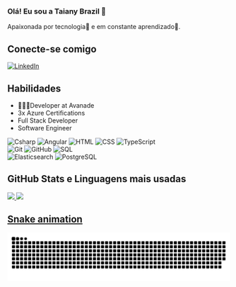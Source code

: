 ### Olá! Eu sou a Taiany Brazil 👋
Apaixonada por tecnologia🧡 e em constante aprendizado🌱.

## Conecte-se comigo
[![LinkedIn](https://img.shields.io/badge/LinkedIn-0077B5?style=for-the-badge&logo=linkedin&logoColor=white)](https://www.linkedin.com/in/taianybrazil/)

## Habilidades
- 👩🏻‍💻Developer at Avanade
-  3x Azure Certifications
-  Full Stack Developer
-  Software Engineer

![Csharp](https://img.shields.io/badge/C%23-1a1b26?style=for-the-badge&logo=csharp&logoColor=bf91f2)
![Angular](https://img.shields.io/badge/angular-1a1b26?style=for-the-badge&logo=angular&logoColor=bf91f2)
![HTML](https://img.shields.io/badge/HTML-1a1b26?style=for-the-badge&logo=html5&logoColor=bf91f2) 
![CSS](https://img.shields.io/badge/CSS-1a1b26?style=for-the-badge&logo=css3&logoColor=bf91f2)
![TypeScript](https://img.shields.io/badge/TypeScript-1a1b26?style=for-the-badge&logo=typeScript&logoColor=bf91f2)  
![Git](https://img.shields.io/badge/Git-1a1b26?style=for-the-badge&logo=git&logoColor=bf91f2)
![GitHub](https://img.shields.io/badge/GitHub-1a1b26?style=for-the-badge&logo=github&logoColor=bf91f2)
![SQL](https://img.shields.io/badge/Microsoft%20SQL%20Server-1a1b26?style=for-the-badge&logo=microsoft%20sql%20server&logoColor=bf91f2)  
![Elasticsearch](https://img.shields.io/badge/Elastic_Search-1a1b26?style=for-the-badge&logo=elasticsearch&logoColor=bf91f2)
![PostgreSQL](https://img.shields.io/badge/PostgreSQL-1a1b26?style=for-the-badge&logo=PostgreSQL&logoColor=bf91f2)

## GitHub Stats e Linguagens mais usadas
<div>
  <a href="https://github.com/braziltaiany">
  <img height="180em" src="https://github-readme-stats.vercel.app/api?username=braziltaiany&show_icons=true&theme=tokyonight&hide=issues&include_all_commits=true&count_private=true"/>
  <img height="180em" src="https://github-readme-stats.vercel.app/api/top-langs/?username=braziltaiany&layout=compact&langs_count=7&theme=tokyonight"/>
</div>

## Snake animation
 ![Snake animation](https://github.com/braziltaiany/braziltaiany/blob/output/github-contribution-grid-snake.svg)



